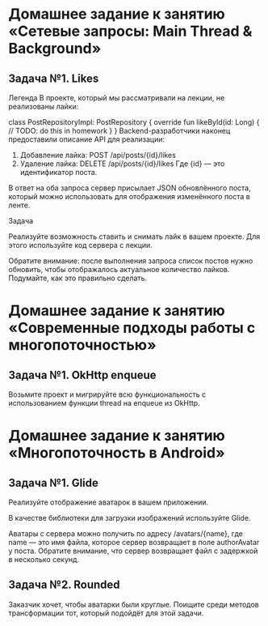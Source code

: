 # Домашнее задание к занятию «Сетевые запросы: Main Thread & Background»

## Задача №1. Likes
Легенда
В проекте, который мы рассматривали на лекции, не реализованы лайки:

class PostRepositoryImpl: PostRepository {
    override fun likeById(id: Long) {
        // TODO: do this in homework
    }
}
Backend-разработчики наконец предоставили описание API для реализации:
1. Добавление лайка:
POST /api/posts/{id}/likes
2. Удаление лайка:
DELETE /api/posts/{id}/likes
Где {id} — это идентификатор поста.

В ответ на оба запроса сервер присылает JSON обновлённого поста, который можно использовать для отображения изменённого поста в ленте.

Задача

Реализуйте возможность ставить и снимать лайк в вашем проекте. Для этого используйте код сервера с лекции.

Обратите внимание: после выполнения запроса список постов нужно обновить, чтобы отображалось актуальное количество лайков. Подумайте, как это правильно сделать.


# Домашнее задание к занятию «Современные подходы работы с многопоточностью»

## Задача №1. OkHttp enqueue
Возьмите проект и мигрируйте всю функциональность с использованием функции thread на enqueue из OkHttp.

# Домашнее задание к занятию «Многопоточность в Android»

## Задача №1. Glide
Реализуйте отображение аватарок в вашем приложении.

В качестве библиотеки для загрузки изображений используйте Glide.

Аватары с сервера можно получить по адресу /avatars/{name}, где name — это имя файла, которое сервер возвращает в поле authorAvatar у поста. Обратите внимание, что сервер возвращает файл с задержкой в несколько секунд.

## Задача №2. Rounded
Заказчик хочет, чтобы аватарки были круглые. Поищите среди методов трансформации тот, который подойдёт для этой задачи.
